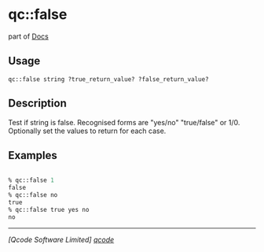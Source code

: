 qc::false
=========

part of [Docs](.)

Usage
-----
`
        qc::false string ?true_return_value? ?false_return_value?
    `

Description
-----------
Test if string is false. Recognised forms are "yes/no" "true/false" or 1/0.
        Optionally set the values to return for each case.

Examples
--------
```tcl

% qc::false 1
false
% qc::false no
true
% qc::false true yes no
no
```

----------------------------------
*[Qcode Software Limited] [qcode]*

[qcode]: http://www.qcode.co.uk "Qcode Software"